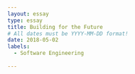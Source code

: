 ```yaml
---
layout: essay
type: essay
title: Building for the Future
# All dates must be YYYY-MM-DD format!
date: 2018-05-02
labels:
  - Software Engineering
  
---
```



    
